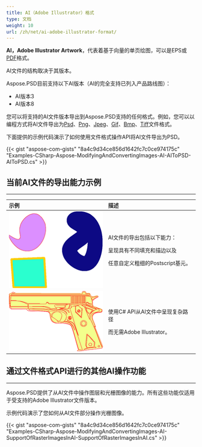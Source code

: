 ```yaml
---
title: AI（Adobe Illustrator）格式
type: 文档
weight: 10
url: /zh/net/ai-adobe-illustrator-format/
---
```


**AI，Adobe Illustrator Artwork**，代表着基于向量的单页绘图，可以是EPS或[PDF](https://wiki.fileformat.com/view/pdf/)格式。

AI文件的结构取决于其版本。

Aspose.PSD目前支持以下AI版本（AI的完全支持已列入产品路线图）：

- AI版本3
- AI版本8

您可以将支持的AI文件版本导出到Aspose.PSD支持的任何格式。例如，您可以以编程方式将AI文件导出为[Psd](https://wiki.fileformat.com/image/psd/)、[Png](https://wiki.fileformat.com/image/png/)、[Jpeg](https://wiki.fileformat.com/image/jpeg/)、[Gif](https://wiki.fileformat.com/image/gif/)、[Bmp](https://wiki.fileformat.com/image/bmp/)、[Tiff](https://wiki.fileformat.com/image/tiff)文件格式。

下面提供的示例代码演示了如何使用文件格式操作API将AI文件导出为PSD。

{{< gist "aspose-com-gists" "8a4c9d34ce856d1642fc7c0ce974175c" "Examples-CSharp-Aspose-ModifyingAndConvertingImages-AI-AIToPSD-AIToPSD.cs" >}}

## **当前AI文件的导出能力示例**
-----

|**示例**|**描述**|
| :- | :- |
|![todo:image_alt_text](ai-adobe-illustrator-format_1.png)|<p>AI文件的导出包括以下能力：</p><p>呈现具有不同填充和描边以及</p><p>任意自定义粗细的Postscript基元。</p>|
|![todo:image_alt_text](ai-adobe-illustrator-format_2.png)|<p>使用C# API从AI文件中呈现复杂路径</p><p>而无需Adobe Illustrator。</p>|

## **通过文件格式API进行的其他AI操作功能**
-----

Aspose.PSD提供了从AI文件中操作图层和光栅图像的能力。所有这些功能仅适用于受支持的Adobe Illustrator文件版本。

示例代码演示了您如何从AI文件部分操作光栅图像。

{{< gist "aspose-com-gists" "8a4c9d34ce856d1642fc7c0ce974175c" "Examples-CSharp-Aspose-ModifyingAndConvertingImages-AI-SupportOfRasterImagesInAI-SupportOfRasterImagesInAI.cs" >}}
